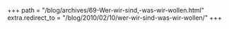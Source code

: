 +++
path = "/blog/archives/69-Wer-wir-sind,-was-wir-wollen.html"
extra.redirect_to = "/blog/2010/02/10/wer-wir-sind-was-wir-wollen/"
+++
